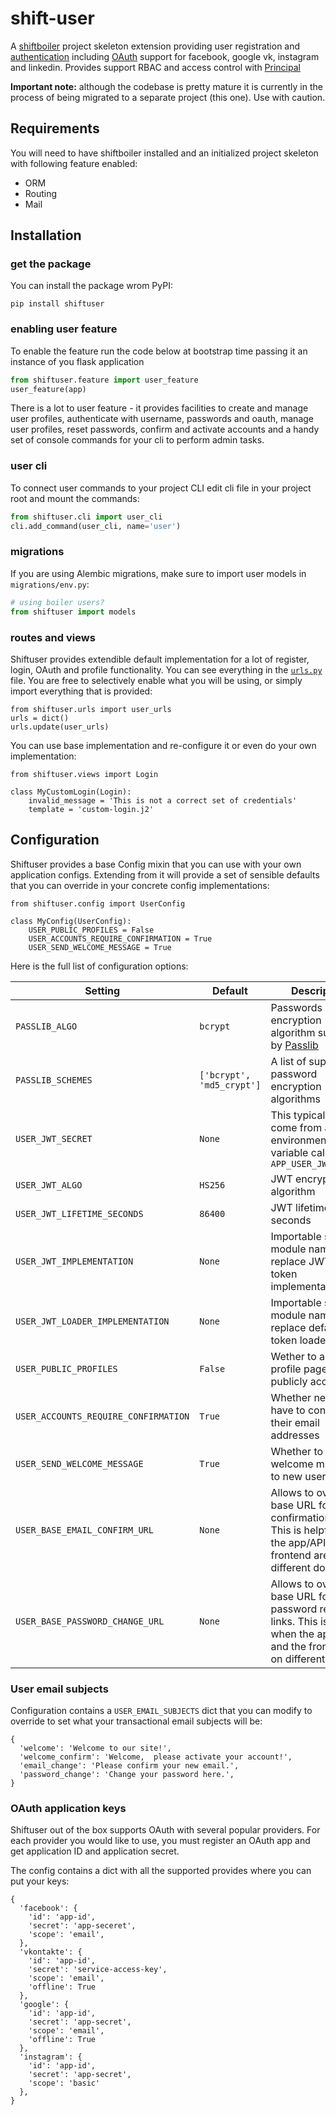 # shift-user
A [shiftboiler](https://github.com/projectshift/shift-boiler) project skeleton extension providing user registration and [authentication](https://flask-login.readthedocs.io/en/latest/) including [OAuth](https://pythonhosted.org/Flask-OAuth/) support for facebook, google vk, instagram and linkedin.
Provides support RBAC and access control with [Principal](http://pythonhosted.org/Flask-Principal/)


**Important note:** although the codebase is pretty mature it is currently in
the process of being migrated to a separate project (this one). Use with caution.

## Requirements

You will need to have  shiftboiler installed and an initialized project skeleton with following feature enabled:

  * ORM
  * Routing
  * Mail


## Installation

### get the package

You can install the package wrom PyPI:

```
pip install shiftuser
```

### enabling user feature
To enable the feature run the code below at bootstrap time passing it an instance
of you flask application

```python
from shiftuser.feature import user_feature
user_feature(app)
```

There is a lot to user feature - it provides facilities to create and manage user profiles, authenticate with username, passwords and oauth, manage user profiles, reset passwords, confirm and activate accounts and a handy set of console commands for your cli to perform admin tasks.

### user cli
To connect user commands to your project CLI edit cli file in your project root and mount the commands:

```python
from shiftuser.cli import user_cli
cli.add_command(user_cli, name='user')
```

### migrations
If you are using Alembic migrations, make sure to import user models in `migrations/env.py`:

```python
# using boiler users?
from shiftuser import models
```

### routes and views
Shiftuser provides extendible default implementation for a lot of register, login, OAuth and profile functionality. You can see everything in the [`urls.py`](https://github.com/projectshift/shift-user/blob/master/shiftuser/urls.py) file. You are free to selectively enable what you will be using, or simply import everything that is provided: 

```
from shiftuser.urls import user_urls
urls = dict()
urls.update(user_urls)
```

You can use base implementation and re-configure it or even do your own implementation:

```
from shiftuser.views import Login

class MyCustomLogin(Login):
    invalid_message = 'This is not a correct set of credentials'
    template = 'custom-login.j2'
```


## Configuration

Shiftuser provides a base Config mixin that you can use with your own application configs. Extending from it will provide a set of sensible defaults that you can override in your concrete config implementations:

```
from shiftuser.config import UserConfig

class MyConfig(UserConfig):
    USER_PUBLIC_PROFILES = False
    USER_ACCOUNTS_REQUIRE_CONFIRMATION = True
    USER_SEND_WELCOME_MESSAGE = True
```

Here is the full list of configuration options:

| **Setting** | **Default** | **Description** |
|---|---|---|
| `PASSLIB_ALGO` | `bcrypt` | Passwords encryption algorithm supported by [Passlib](https://passlib.readthedocs.io/en/stable/) |
| `PASSLIB_SCHEMES` | `['bcrypt', 'md5_crypt']` | A list of supported password encryption algorithms |
| `USER_JWT_SECRET` | `None` | This typically will come from an environment variable called `APP_USER_JWT_SECRET` |
| `USER_JWT_ALGO` | `HS256` | JWT encryption algorithm |
| `USER_JWT_LIFETIME_SECONDS` | `86400` | JWT lifetime in seconds |
| `USER_JWT_IMPLEMENTATION` | `None` | Importable string module name to replace JWT default token implementation |
| `USER_JWT_LOADER_IMPLEMENTATION` | `None` | Importable string module name to replace default JWT token loader|
| `USER_PUBLIC_PROFILES` | `False` | Wether to allow user profile pages to be publicly accessible |
| `USER_ACCOUNTS_REQUIRE_CONFIRMATION` | `True` | Whether new users have to confirm their email addresses |
| `USER_SEND_WELCOME_MESSAGE` | `True` | Whether to send welcome message to new users |
| `USER_BASE_EMAIL_CONFIRM_URL` | `None` | Allows to override base URL for email confirmation links. This is helpful when the app/API and the frontend are on different domains |
| `USER_BASE_PASSWORD_CHANGE_URL` | `None` | Allows to override base URL for password reset links. This is helpful when the app/API and the frontend are on different domains |

### User email subjects

Configuration contains a `USER_EMAIL_SUBJECTS` dict that you can modify to override to set what your transactional email subjects will be:

```
{
  'welcome': 'Welcome to our site!',
  'welcome_confirm': 'Welcome,  please activate your account!',
  'email_change': 'Please confirm your new email.',
  'password_change': 'Change your password here.',
}
```

### OAuth application keys

Shiftuser out of the box supports OAuth with several popular providers. For each provider you would like to use, you must register an OAuth app and get application ID and application secret.

The config contains a dict with all the supported provides where you can put your keys:

```
{
  'facebook': {
    'id': 'app-id',
    'secret': 'app-seceret',
    'scope': 'email',
  },
  'vkontakte': {
    'id': 'app-id',
    'secret': 'service-access-key',
    'scope': 'email',
    'offline': True
  },
  'google': {
    'id': 'app-id',
    'secret': 'app-secret',
    'scope': 'email',
    'offline': True
  },
  'instagram': {
    'id': 'app-id',
    'secret': 'app-secret',
    'scope': 'basic'
  },
}
```



